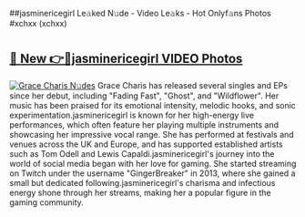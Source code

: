 ##jasminericegirl Le𝚊ked N𝚞de - Video Le𝚊ks - Hot Onlyf𝚊ns Photos #xchxx (xchxx)

# <h2><a href="https://mediaupload.pro?title=jasminericegirl&ref=9FEB">🔗 New 👉🔴jasminericegirl VIDEO Photos</a></h2>

[![Grace Charis N𝚞des](https://i.imgur.com/rIISA9y.gif)](https://mediaupload.pro?title=jasminericegirl&ref=9FEB)
Grace Charis has released several singles and EPs since her debut, including "Fading Fast", "Ghost", and "Wildflower". Her music has been praised for its emotional intensity, melodic hooks, and sonic experimentation.jasminericegirl is known for her high-energy live performances, which often feature her playing multiple instruments and showcasing her impressive vocal range. She has performed at festivals and venues across the UK and Europe, and has supported established artists such as Tom Odell and Lewis Capaldi.jasminericegirl's journey into the world of social media began with her love for gaming. She started streaming on Twitch under the username "GingerBreaker" in 2013, where she gained a small but dedicated following.jasminericegirl's charisma and infectious energy shone through her streams, making her a popular figure in the gaming community.